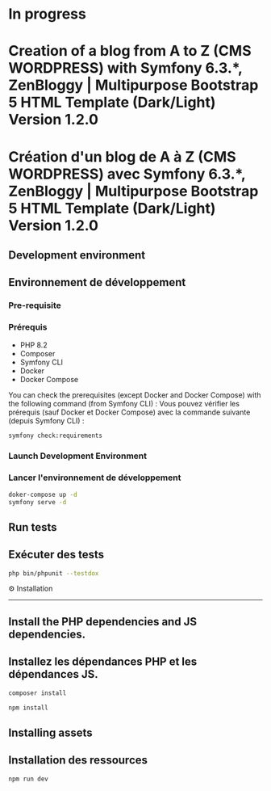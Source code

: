 # In progress

# Creation of a blog from A to Z (CMS WORDPRESS) with Symfony 6.3.*, ZenBloggy | Multipurpose Bootstrap 5 HTML Template  (Dark/Light) Version 1.2.0
# Création d'un blog de A à Z (CMS WORDPRESS) avec Symfony 6.3.*, ZenBloggy | Multipurpose Bootstrap 5 HTML Template  (Dark/Light) Version 1.2.0

## Development environment
## Environnement de développement

### Pre-requisite
### Prérequis
* PHP 8.2
* Composer
* Symfony CLI
* Docker
* Docker Compose

You can check the prerequisites (except Docker and Docker Compose) with the following command (from Symfony CLI) :
Vous pouvez vérifier les prérequis (sauf Docker et Docker Compose) avec la commande suivante (depuis Symfony CLI) :

```sh
symfony check:requirements
```

### Launch Development Environment
### Lancer l'environnement de développement

```sh
doker-compose up -d
symfony serve -d
```

## Run tests
## Exécuter des tests

```sh
php bin/phpunit --testdox
```

⚙️ Installation

--------------
## Install the PHP dependencies and JS dependencies.
## Installez les dépendances PHP et les dépendances JS.
```sh
composer install
```
```sh
npm install
```
## Installing assets
## Installation des ressources
```sh
npm run dev
```